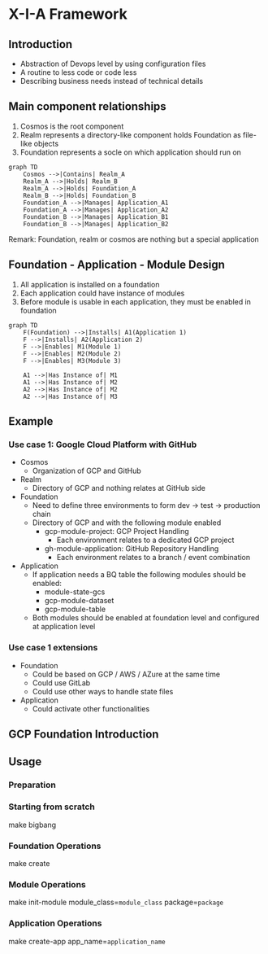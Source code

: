 # X-I-A Framework
## Introduction
* Abstraction of Devops level by using configuration files
* A routine to less code or code less
* Describing business needs instead of technical details

## Main component relationships
1. Cosmos is the root component
2. Realm represents a directory-like component holds Foundation as file-like objects
3. Foundation represents a socle on which application should run on
```mermaid
graph TD
    Cosmos -->|Contains| Realm_A
    Realm_A -->|Holds| Realm_B
    Realm_A -->|Holds| Foundation_A
    Realm_B -->|Holds| Foundation_B
    Foundation_A -->|Manages| Application_A1
    Foundation_A -->|Manages| Application_A2
    Foundation_B -->|Manages| Application_B1
    Foundation_B -->|Manages| Application_B2
```
Remark: Foundation, realm or cosmos are nothing but a special application


## Foundation - Application - Module Design
1. All application is installed on a foundation
2. Each application could have instance of modules
3. Before module is usable in each application, they must be enabled in foundation
```mermaid
graph TD
    F(Foundation) -->|Installs| A1(Application 1)
    F -->|Installs| A2(Application 2)
    F -->|Enables| M1(Module 1)
    F -->|Enables| M2(Module 2)
    F -->|Enables| M3(Module 3)

    A1 -->|Has Instance of| M1
    A1 -->|Has Instance of| M2
    A2 -->|Has Instance of| M2
    A2 -->|Has Instance of| M3
```

## Example
### Use case 1: Google Cloud Platform with GitHub
* Cosmos
  * Organization of GCP and GitHub
* Realm
  * Directory of GCP and nothing relates at GitHub side
* Foundation
  * Need to define three environments to form dev -> test -> production chain
  * Directory of GCP and with the following module enabled
    * gcp-module-project: GCP Project Handling
      * Each environment relates to a dedicated GCP project
    * gh-module-application: GitHub Repository Handling
      * Each environment relates to a branch / event combination
* Application
  * If application needs a BQ table the following modules should be enabled:
    * module-state-gcs
    * gcp-module-dataset
    * gcp-module-table
  * Both modules should be enabled at foundation level and configured at application level

### Use case 1 extensions
* Foundation
  * Could be based on GCP / AWS / AZure at the same time
  * Could use GitLab
  * Could use other ways to handle state files
* Application
  * Could activate other functionalities


## GCP Foundation Introduction

## Usage

### Preparation

### Starting from scratch
make bigbang

### Foundation Operations
make create

### Module Operations
make init-module module_class=`module_class` package=`package`

### Application Operations
make create-app app_name=`application_name`
